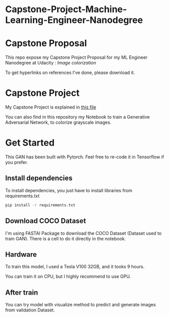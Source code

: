 # Capstone-Project-Machine-Learning-Engineer-Nanodegree


# Capstone Proposal
This repo expose my Capstone Project Proposal for my ML Engineer Nanodegree at Udacity : *Image colorization*

To get hyperlinks on references I've done, please download it.

# Capstone Project

My Capstone Project is explained in [this file](https://github.com/MaxGdr/Capstone-Project-Machine-Learning-Engineer-Nanodegree/blob/main/Capstone%20Project%20-%20Image%20Colorization.pdf
)

You can also find in this repository my Notebook to train a Generative Adversarial Network, to colorize grayscale images.

# Get Started 

This GAN has been built with Pytorch. Feel free to re-code it in Tensorflow if you prefer. 

## Install dependencies

To install dependencies, you just have to install libraries from requirements.txt

```bat
pip install -r requirements.txt
```

## Download COCO Dataset

I'm using FASTAI Package to download the COCO Dataset (Dataset used to train GAN).
There is a cell to do it directly in the notebook.

## Hardware

To train this model, I used a Tesla V100 32GB, and it tooks 9 hours. 

You can train it on CPU, but I highly recommend to use GPU.

## After train

You can try model with visualize method to predict and generate images from validation Dataset.
